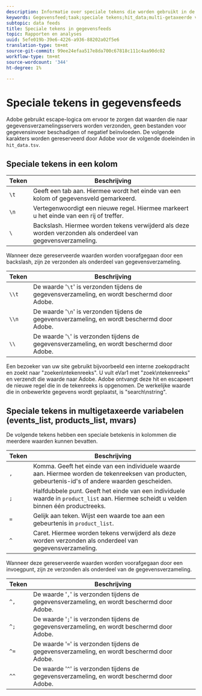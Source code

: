 ```yaml
---
description: Informatie over speciale tekens die worden gebruikt in de gegevensfeed.
keywords: Gegevensfeed;taak;speciale tekens;hit_data;multi-getaxeerde variabelen;events_list;products_list;mvars
subtopic: data feeds
title: Speciale tekens in gegevensfeeds
topic: Rapporten en analyses
uuid: 5efe019b-39e6-4226-a936-88202a02f5e6
translation-type: tm+mt
source-git-commit: 99ee24efaa517e8da700c67818c111c4aa90dc02
workflow-type: tm+mt
source-wordcount: '344'
ht-degree: 1%

---
```



# Speciale tekens in gegevensfeeds

Adobe gebruikt escape-logica om ervoor te zorgen dat waarden die naar gegevensverzamelingsservers worden verzonden, geen bestanden voor gegevensinvoer beschadigen of negatief beïnvloeden. De volgende karakters worden gereserveerd door Adobe voor de volgende doeleinden in `hit_data.tsv`.

## Speciale tekens in een kolom

| Teken | Beschrijving |
|--- |--- |
| `\t` | Geeft een tab aan. Hiermee wordt het einde van een kolom of gegevensveld gemarkeerd. |
| `\n` | Vertegenwoordigt een nieuwe regel. Hiermee markeert u het einde van een rij of treffer. |
| `\` | Backslash. Hiermee worden tekens verwijderd als deze worden verzonden als onderdeel van gegevensverzameling. |

Wanneer deze gereserveerde waarden worden voorafgegaan door een backslash, zijn ze verzonden als onderdeel van gegevensverzameling.

| Teken | Beschrijving |
|--- |--- |
| `\\t` | De waarde &#39;`\t`&#39; is verzonden tijdens de gegevensverzameling, en wordt beschermd door Adobe. |
| `\\n` | De waarde &#39;`\n`&#39; is verzonden tijdens de gegevensverzameling, en wordt beschermd door Adobe. |
| `\\` | De waarde &#39;`\`&#39; is verzonden tijdens de gegevensverzameling, en wordt beschermd door Adobe. |

Een bezoeker van uw site gebruikt bijvoorbeeld een interne zoekopdracht en zoekt naar &quot;zoeken\ntekenreeks&quot;. U vult eVar1 met &quot;zoek\ntekenreeks&quot; en verzendt die waarde naar Adobe. Adobe ontvangt deze hit en escapeert de nieuwe regel die in de tekenreeks is opgenomen. De werkelijke waarde die in onbewerkte gegevens wordt geplaatst, is &quot;search\\nstring&quot;.

## Speciale tekens in multigetaxeerde variabelen (events_list, products_list, mvars)

De volgende tekens hebben een speciale betekenis in kolommen die meerdere waarden kunnen bevatten.

| Teken | Beschrijving |
|--- |--- |
| `,` | Komma. Geeft het einde van een individuele waarde aan. Hiermee worden de tekenreeksen van producten, gebeurtenis-id&#39;s of andere waarden gescheiden. |
| `;` | Halfdubbele punt. Geeft het einde van een individuele waarde in `product_list` aan. Hiermee scheidt u velden binnen één productreeks. |
| `=` | Gelijk aan teken. Wijst een waarde toe aan een gebeurtenis in `product_list`. |
| `^` | Caret. Hiermee worden tekens verwijderd als deze worden verzonden als onderdeel van gegevensverzameling. |

Wanneer deze gereserveerde waarden worden voorafgegaan door een invoegpunt, zijn ze verzonden als onderdeel van de gegevensverzameling.

| Teken | Beschrijving |
|--- |--- |
| `^,` | De waarde &#39;`,`&#39; is verzonden tijdens de gegevensverzameling, en wordt beschermd door Adobe. |
| `^;` | De waarde &#39;`;`&#39; is verzonden tijdens de gegevensverzameling, en wordt beschermd door Adobe. |
| `^=` | De waarde &#39;`=`&#39; is verzonden tijdens de gegevensverzameling, en wordt beschermd door Adobe. |
| `^^` | De waarde &#39;`^`&#39; is verzonden tijdens de gegevensverzameling, en wordt beschermd door Adobe. |
